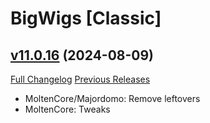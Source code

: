 # BigWigs [Classic]

## [v11.0.16](https://github.com/BigWigsMods/BigWigs_Classic/tree/v11.0.16) (2024-08-09)
[Full Changelog](https://github.com/BigWigsMods/BigWigs_Classic/compare/v11.0.15...v11.0.16) [Previous Releases](https://github.com/BigWigsMods/BigWigs_Classic/releases)

- MoltenCore/Majordomo: Remove leftovers  
- MoltenCore: Tweaks  
